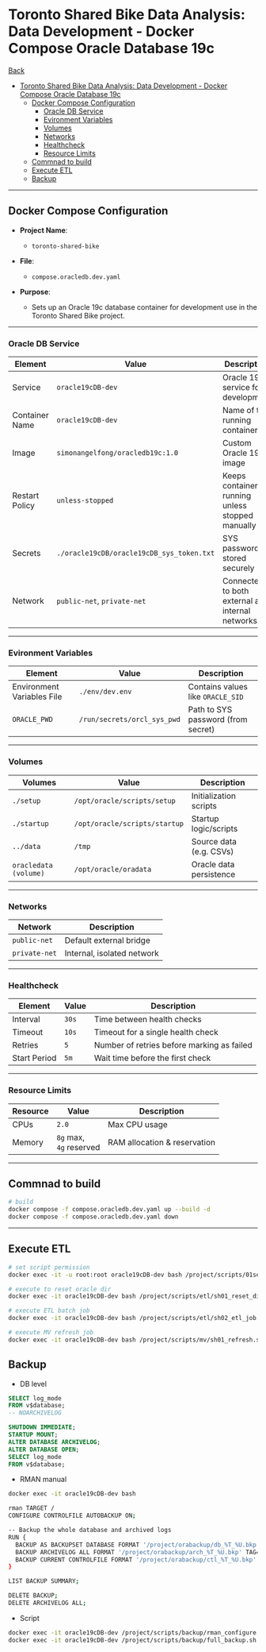 # Toronto Shared Bike Data Analysis: Data Development - Docker Compose Oracle Database 19c

[Back](../../../../README.md)

- [Toronto Shared Bike Data Analysis: Data Development - Docker Compose Oracle Database 19c](#toronto-shared-bike-data-analysis-data-development---docker-compose-oracle-database-19c)
  - [Docker Compose Configuration](#docker-compose-configuration)
    - [Oracle DB Service](#oracle-db-service)
    - [Evironment Variables](#evironment-variables)
    - [Volumes](#volumes)
    - [Networks](#networks)
    - [Healthcheck](#healthcheck)
    - [Resource Limits](#resource-limits)
  - [Commnad to build](#commnad-to-build)
  - [Execute ETL](#execute-etl)
  - [Backup](#backup)

---

## Docker Compose Configuration

- **Project Name**:

  - `toronto-shared-bike`

- **File**:

  - `compose.oracledb.dev.yaml`

- **Purpose**:

  - Sets up an Oracle 19c database container for development use in the Toronto Shared Bike project.

---

### Oracle DB Service

| Element        | Value                                     | Description                                      |
| -------------- | ----------------------------------------- | ------------------------------------------------ |
| Service        | `oracle19cDB-dev`                         | Oracle 19c service for development               |
| Container Name | `oracle19cDB-dev`                         | Name of the running container                    |
| Image          | `simonangelfong/oracledb19c:1.0`          | Custom Oracle 19c image                          |
| Restart Policy | `unless-stopped`                          | Keeps container running unless stopped manually  |
| Secrets        | `./oracle19cDB/oracle19cDB_sys_token.txt` | SYS password stored securely                     |
| Network        | `public-net`, `private-net`               | Connected to both external and internal networks |

---

### Evironment Variables

| Element                    | Value                       | Description                        |
| -------------------------- | --------------------------- | ---------------------------------- |
| Environment Variables File | `./env/dev.env`             | Contains values like `ORACLE_SID`  |
| `ORACLE_PWD`               | `/run/secrets/orcl_sys_pwd` | Path to SYS password (from secret) |

---

### Volumes

| Volumes               | Value                         | Description             |
| --------------------- | ----------------------------- | ----------------------- |
| `./setup`             | `/opt/oracle/scripts/setup`   | Initialization scripts  |
| `./startup`           | `/opt/oracle/scripts/startup` | Startup logic/scripts   |
| `../data`             | `/tmp`                        | Source data (e.g. CSVs) |
| `oracledata (volume)` | `/opt/oracle/oradata`         | Oracle data persistence |

---

### Networks

| Network       | Description                |
| ------------- | -------------------------- |
| `public-net`  | Default external bridge    |
| `private-net` | Internal, isolated network |

---

### Healthcheck

| Element      | Value | Description                                |
| ------------ | ----- | ------------------------------------------ |
| Interval     | `30s` | Time between health checks                 |
| Timeout      | `10s` | Timeout for a single health check          |
| Retries      | `5`   | Number of retries before marking as failed |
| Start Period | `5m`  | Wait time before the first check           |

---

### Resource Limits

| Resource | Value                      | Description                  |
| -------- | -------------------------- | ---------------------------- |
| CPUs     | `2.0`                      | Max CPU usage                |
| Memory   | `8g` max,<br>`4g` reserved | RAM allocation & reservation |

---

## Commnad to build

```sh
# build
docker compose -f compose.oracledb.dev.yaml up --build -d
docker compose -f compose.oracledb.dev.yaml down
```

---

## Execute ETL

```sh
# set script permission
docker exec -it -u root:root oracle19cDB-dev bash /project/scripts/01set_permission.sh

# execute to reset oracle dir
docker exec -it oracle19cDB-dev bash /project/scripts/etl/sh01_reset_directory.sh 2020

# execute ETL batch job
docker exec -it oracle19cDB-dev bash /project/scripts/etl/sh02_etl_job.sh

# execute MV refresh job
docker exec -it oracle19cDB-dev bash /project/scripts/mv/sh01_refresh.sh
```

## Backup


- DB level

```sql
SELECT log_mode 
FROM v$database;
-- NOARCHIVELOG

SHUTDOWN IMMEDIATE;
STARTUP MOUNT;
ALTER DATABASE ARCHIVELOG;
ALTER DATABASE OPEN;
SELECT log_mode 
FROM v$database;
```

- RMAN manual

```sh
docker exec -it oracle19cDB-dev bash

rman TARGET /
CONFIGURE CONTROLFILE AUTOBACKUP ON;

-- Backup the whole database and archived logs
RUN {
  BACKUP AS BACKUPSET DATABASE FORMAT '/project/orabackup/db_%T_%U.bkp' TAG='MANUAL_FULL_BACKUP';
  BACKUP ARCHIVELOG ALL FORMAT '/project/orabackup/arch_%T_%U.bkp' TAG='ARCHIVELOG_BACKUP';
  BACKUP CURRENT CONTROLFILE FORMAT '/project/orabackup/ctl_%T_%U.bkp' TAG='CONTROLFILE_BACKUP';
}

LIST BACKUP SUMMARY;

DELETE BACKUP;
DELETE ARCHIVELOG ALL;
```

- Script

```sh
docker exec -it oracle19cDB-dev /project/scripts/backup/rman_configure.sh
docker exec -it oracle19cDB-dev /project/scripts/backup/full_backup.sh
```